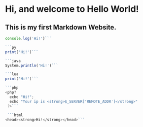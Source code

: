 # Hi, and welcome to Hello World!
## This is my first Markdown Website.

```js
console.log('Hi!')```

```py
print('Hi!')```

```java
System.println('Hi!')```

```lua
print('Hi!')```

```php
<php?
  echo "Hi!";
  echo "Your ip is <strong>$_SERVER['REMOTE_ADDR']</strong>"
 ?>```
 
 ```html
<head><strong>Hi!</strong></head>```
